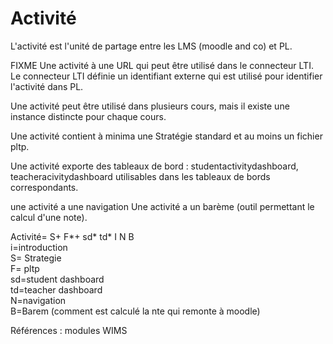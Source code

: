 
# Activité

L'activité est l'unité de partage entre les LMS (moodle and co) et PL.

FIXME Une activité à une URL qui peut être utilisé dans le connecteur LTI. Le connecteur LTI définie un identifiant externe qui est utilisé pour identifier l'activité dans PL.

Une activité peut être utilisé dans plusieurs cours, mais il existe une instance distincte pour chaque cours. 

Une activité contient à minima une Stratégie standard et au moins un fichier pltp.

Une activité exporte des tableaux de bord : studentactivitydashboard, teacheracivitydashboard utilisables dans les tableaux de bords correspondants.

une activité a une navigation 
Une activité a un barème (outil permettant le calcul d'une note).

Activité= S+ F*+ sd* td* I N B  
i=introduction  
S= Strategie   
F= pltp  
sd=student dashboard  
td=teacher dashboard  
N=navigation  
B=Barem (comment est calculé la nte qui remonte à moodle)


Références : modules WIMS
